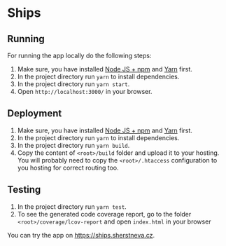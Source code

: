 # Ships

## Running
For running the app locally do the following steps:
1. Make sure, you have installed [Node JS + npm](https://nodejs.org/en/download) and [Yarn](https://classic.yarnpkg.com/lang/en/docs/install) first.
2. In the project directory run `yarn` to install dependencies.
3. In the project directory run `yarn start`.
4. Open `http://localhost:3000/` in your browser.

## Deployment
1. Make sure, you have installed [Node JS + npm](https://nodejs.org/en/download) and [Yarn](https://classic.yarnpkg.com/lang/en/docs/install) first.
2. In the project directory run `yarn` to install dependencies.
3. In the project directory run `yarn build`.
4. Copy the content of `<root>/build` folder and upload it to your hosting. You will probably need to copy the `<root>/.htaccess` configuration to you hosting for correct routing too.

## Testing
1. In the project directory run `yarn test`.
2. To see the generated code coverage report, go to the folder `<root>/coverage/lcov-report` and open `index.html` in your browser

You can try the app on https://ships.sherstneva.cz.
